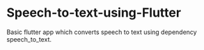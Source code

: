 # Speech-to-text-using-Flutter
Basic flutter app which converts speech to text using dependency speech_to_text.
